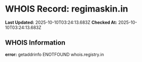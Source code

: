 # WHOIS Record: regimaskin.in

**Last Updated:** 2025-10-10T03:24:13.683Z
**Checked At:** 2025-10-10T03:24:13.683Z

## WHOIS Information

**error:** getaddrinfo ENOTFOUND whois.registry.in

